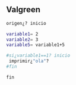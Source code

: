 ## Valgreen

```sh
origen¿? inicio

variable1= 2
variable2= 3
variable5= variable1+5

#si¿variable1==1? inicio
 imprimir¿"ola"?
#fin

fin
```